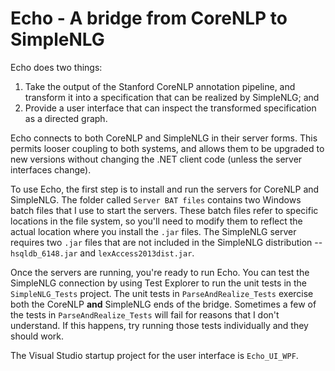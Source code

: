 # Echo - A bridge from CoreNLP to SimpleNLG

Echo does two things:

1.  Take the output of the Stanford CoreNLP annotation pipeline, and transform it into a specification that can be realized by SimpleNLG; and
2.  Provide a user interface that can inspect the transformed specification as a directed graph.

Echo connects to both CoreNLP and SimpleNLG in their server forms.  This permits looser coupling to both systems, and allows them to be upgraded to new versions without changing the .NET client code (unless the server interfaces change).

To use Echo, the first step is to install and run the servers for CoreNLP and SimpleNLG.  The folder called `Server BAT files` contains two Windows batch files that I use to start the servers.  These batch files refer to specific locations in the file system, so you'll need to modify them to reflect the actual location where you install the `.jar` files.  The SimpleNLG server requires two `.jar` files that are not included in the SimpleNLG distribution -- `hsqldb_6148.jar` and `lexAccess2013dist.jar`.

Once the servers are running, you're ready to run Echo.  You can test the SimpleNLG connection by using Test Explorer to run the unit tests in the `SimpleNLG_Tests` project.  The unit tests in `ParseAndRealize_Tests` exercise both the CoreNLP **and** SimpleNLG ends of the bridge.  Sometimes a few of the tests in `ParseAndRealize_Tests` will fail for reasons that I don't understand.  If this happens, try running those tests individually and they should work.

The Visual Studio startup project for the user interface is `Echo_UI_WPF`.

